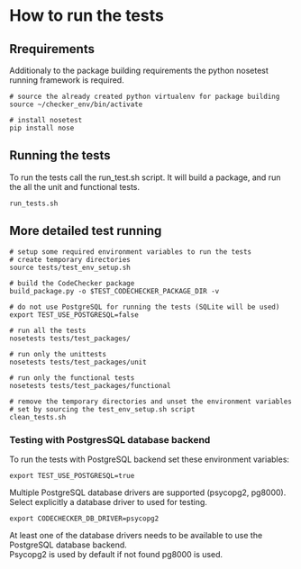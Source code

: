 # How to run the tests

## Rrequirements

Additionaly to the package building requirements the python nosetest running framework is required.

~~~~~~{.sh}
# source the already created python virtualenv for package building
source ~/checker_env/bin/activate

# install nosetest
pip install nose
~~~~~~

## Running the tests

To run the tests call the run_test.sh script.
It will build a package, and run the all the unit and functional tests.
~~~~~~{.sh}
run_tests.sh
~~~~~~

## More detailed test running
~~~~~~{.sh}
# setup some required environment variables to run the tests
# create temporary directories
source tests/test_env_setup.sh

# build the CodeChecker package
build_package.py -o $TEST_CODECHECKER_PACKAGE_DIR -v

# do not use PostgreSQL for running the tests (SQLite will be used)
export TEST_USE_POSTGRESQL=false

# run all the tests
nosetests tests/test_packages/

# run only the unittests
nosetests tests/test_packages/unit

# run only the functional tests
nosetests tests/test_packages/functional

# remove the temporary directories and unset the environment variables
# set by sourcing the test_env_setup.sh script
clean_tests.sh
~~~~~~

### Testing with PostgresSQL database backend

To run the tests with PostgreSQL backend set these environment variables:
~~~~~~{.sh}
export TEST_USE_POSTGRESQL=true
~~~~~~

Multiple PostgreSQL database drivers are supported (psycopg2, pg8000).  
Select explicitly a database driver to used for testing.
~~~~~~{.sh}
export CODECHECKER_DB_DRIVER=psycopg2
~~~~~~

At least one of the database drivers needs to be available to use the PostgreSQL database backend.  
Psycopg2 is used by default if not found pg8000 is used.
